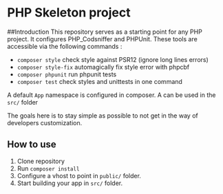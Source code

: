# PHP Skeleton project

##Introduction
This repository serves as a starting point for any PHP project.
It configures PHP_Codsniffer and PHPUnit.
These tools are accessible via the following commands : 
* `composer style` check style against PSR12 (ignore long lines errors) 
* `composer style-fix` automagically fix style error with phpcbf
* `composer phpunit` run phpunit tests
* `composer test` check styles and unittests in one command

A default `App` namespace is configured in composer. A can be used in the `src/` folder

The goals here is to stay simple as possible to not get in the way of developers customization.

## How to use

1. Clone repository
2. Run `composer install`
3. Configure a vhost to point in `public/` folder.
4. Start building your app in `src/` folder.